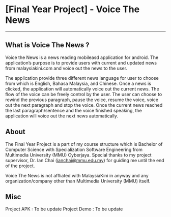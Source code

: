 # [Final Year Project] - Voice The News
--------------------------------------

What is Voice The News ?
------
Voice the News is a news reading mobileasd application for android. The application’s purpose is to provide users with 
current and updated news from malaysiakini.com and voice out the news to the user. 

The application provide three different news language for user to choose from which is English, Bahasa Malaysia, and Chinese. Once a news is clicked, the application will automatically voice out the current news. The flow of the voice can be freely control by the user. The user can choose to rewind the previous paragraph, pause the voice, resume the voice, voice out the next paragraph and stop the voice. Once the current news reached the last paragraph/sentence and the voice finished speaking, the application will voice out the next news automatically.

About
-----
The Final Year Project is a part of my course structure which is Bachelor of Computer Science with Specialization Software Engineering from Multimedia University (MMU) Cyberjaya. Special thanks to my project supervisor, Dr. Ian Chai (ianchai@mmu.edu.my) for guiding me until the end of the project.

Voice The News is not affliated with MalaysiaKini in anyway and any organization/company other than Multimedia University (MMU) itself.

Misc
------
Project APK : To be update
Project Demo : To be update

